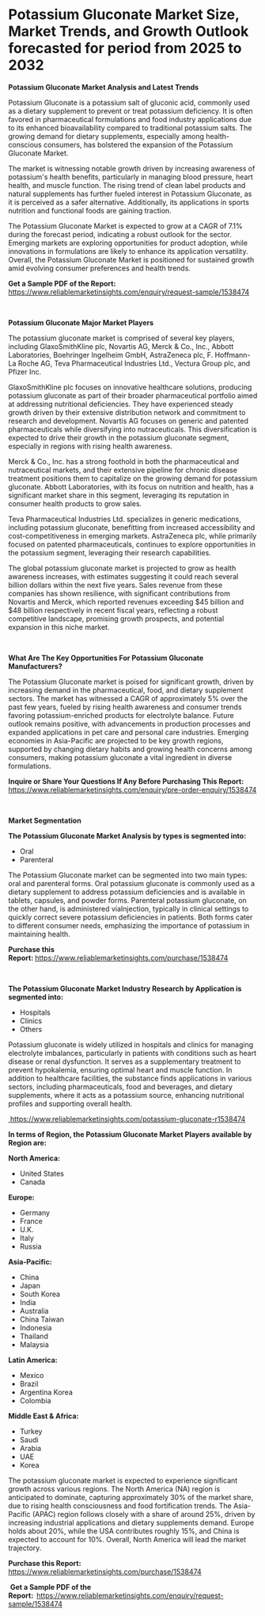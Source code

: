 <p><h1>Potassium Gluconate Market Size, Market Trends, and Growth Outlook forecasted for period from 2025 to 2032</h1></p><p><strong>Potassium Gluconate Market Analysis and Latest Trends</strong></p>
<p><p>Potassium Gluconate is a potassium salt of gluconic acid, commonly used as a dietary supplement to prevent or treat potassium deficiency. It is often favored in pharmaceutical formulations and food industry applications due to its enhanced bioavailability compared to traditional potassium salts. The growing demand for dietary supplements, especially among health-conscious consumers, has bolstered the expansion of the Potassium Gluconate Market. </p><p>The market is witnessing notable growth driven by increasing awareness of potassium's health benefits, particularly in managing blood pressure, heart health, and muscle function. The rising trend of clean label products and natural supplements has further fueled interest in Potassium Gluconate, as it is perceived as a safer alternative. Additionally, its applications in sports nutrition and functional foods are gaining traction.</p><p>The Potassium Gluconate Market is expected to grow at a CAGR of 7.1% during the forecast period, indicating a robust outlook for the sector. Emerging markets are exploring opportunities for product adoption, while innovations in formulations are likely to enhance its application versatility. Overall, the Potassium Gluconate Market is positioned for sustained growth amid evolving consumer preferences and health trends.</p></p>
<p><strong>Get a Sample PDF of the Report:&nbsp;</strong> <a href="https://www.reliablemarketinsights.com/enquiry/request-sample/1538474?utm_campaign=2771&utm_medium=2&utm_source=Github&utm_content=ia&utm_term=19042025&utm_id=potassium-gluconate">https://www.reliablemarketinsights.com/enquiry/request-sample/1538474</a></p>
<p>&nbsp;</p>
<p><strong>Potassium Gluconate Major Market Players</strong></p>
<p><p>The potassium gluconate market is comprised of several key players, including GlaxoSmithKline plc, Novartis AG, Merck & Co., Inc., Abbott Laboratories, Boehringer Ingelheim GmbH, AstraZeneca plc, F. Hoffmann-La Roche AG, Teva Pharmaceutical Industries Ltd., Vectura Group plc, and Pfizer Inc. </p><p>GlaxoSmithKline plc focuses on innovative healthcare solutions, producing potassium gluconate as part of their broader pharmaceutical portfolio aimed at addressing nutritional deficiencies. They have experienced steady growth driven by their extensive distribution network and commitment to research and development. Novartis AG focuses on generic and patented pharmaceuticals while diversifying into nutraceuticals. This diversification is expected to drive their growth in the potassium gluconate segment, especially in regions with rising health awareness.</p><p>Merck & Co., Inc. has a strong foothold in both the pharmaceutical and nutraceutical markets, and their extensive pipeline for chronic disease treatment positions them to capitalize on the growing demand for potassium gluconate. Abbott Laboratories, with its focus on nutrition and health, has a significant market share in this segment, leveraging its reputation in consumer health products to grow sales.</p><p>Teva Pharmaceutical Industries Ltd. specializes in generic medications, including potassium gluconate, benefitting from increased accessibility and cost-competitiveness in emerging markets. AstraZeneca plc, while primarily focused on patented pharmaceuticals, continues to explore opportunities in the potassium segment, leveraging their research capabilities.</p><p>The global potassium gluconate market is projected to grow as health awareness increases, with estimates suggesting it could reach several billion dollars within the next five years. Sales revenue from these companies has shown resilience, with significant contributions from Novartis and Merck, which reported revenues exceeding $45 billion and $48 billion respectively in recent fiscal years, reflecting a robust competitive landscape, promising growth prospects, and potential expansion in this niche market.</p></p>
<p>&nbsp;</p>
<p><strong>What Are The Key Opportunities For Potassium Gluconate Manufacturers?</strong></p>
<p><p>The Potassium Gluconate market is poised for significant growth, driven by increasing demand in the pharmaceutical, food, and dietary supplement sectors. The market has witnessed a CAGR of approximately 5% over the past few years, fueled by rising health awareness and consumer trends favoring potassium-enriched products for electrolyte balance. Future outlook remains positive, with advancements in production processes and expanded applications in pet care and personal care industries. Emerging economies in Asia-Pacific are projected to be key growth regions, supported by changing dietary habits and growing health concerns among consumers, making potassium gluconate a vital ingredient in diverse formulations.</p></p>
<p><strong>Inquire or Share Your Questions If Any Before Purchasing This Report:</strong> <a href="https://www.reliablemarketinsights.com/enquiry/pre-order-enquiry/1538474?utm_campaign=2771&utm_medium=2&utm_source=Github&utm_content=ia&utm_term=19042025&utm_id=potassium-gluconate">https://www.reliablemarketinsights.com/enquiry/pre-order-enquiry/1538474</a></p>
<p>&nbsp;</p>
<p><strong>Market Segmentation</strong></p>
<p><strong>The Potassium Gluconate Market Analysis by types is segmented into:</strong></p>
<p><ul><li>Oral</li><li>Parenteral</li></ul></p>
<p><p>The Potassium Gluconate market can be segmented into two main types: oral and parenteral forms. Oral potassium gluconate is commonly used as a dietary supplement to address potassium deficiencies and is available in tablets, capsules, and powder forms. Parenteral potassium gluconate, on the other hand, is administered viaInjection, typically in clinical settings to quickly correct severe potassium deficiencies in patients. Both forms cater to different consumer needs, emphasizing the importance of potassium in maintaining health.</p></p>
<p><strong>Purchase this Report:&nbsp;</strong><a href="https://www.reliablemarketinsights.com/purchase/1538474?utm_campaign=2771&utm_medium=2&utm_source=Github&utm_content=ia&utm_term=19042025&utm_id=potassium-gluconate">https://www.reliablemarketinsights.com/purchase/1538474</a></p>
<p>&nbsp;</p>
<p><strong>The Potassium Gluconate Market Industry Research by Application is segmented into:</strong></p>
<p><ul><li>Hospitals</li><li>Clinics</li><li>Others</li></ul></p>
<p><p>Potassium gluconate is widely utilized in hospitals and clinics for managing electrolyte imbalances, particularly in patients with conditions such as heart disease or renal dysfunction. It serves as a supplementary treatment to prevent hypokalemia, ensuring optimal heart and muscle function. In addition to healthcare facilities, the substance finds applications in various sectors, including pharmaceuticals, food and beverages, and dietary supplements, where it acts as a potassium source, enhancing nutritional profiles and supporting overall health.</p></p>
<p><a href="https://www.reliablemarketinsights.com/potassium-gluconate-r1538474?utm_campaign=2771&utm_medium=2&utm_source=Github&utm_content=ia&utm_term=19042025&utm_id=potassium-gluconate">&nbsp;https://www.reliablemarketinsights.com/potassium-gluconate-r1538474</a></p>
<p><strong>In terms of Region, the Potassium Gluconate Market Players available by Region are:</strong></p>
<p>
    <p> <strong> North America: </strong>
        <ul>
            <li>United States</li>
            <li>Canada</li>
        </ul>
        </p> 
    <p> <strong> Europe: </strong>
        <ul>
            <li>Germany</li>
            <li>France</li>
            <li>U.K.</li>
            <li>Italy</li>
            <li>Russia</li>
        </ul>
        </p> 
    <p> <strong> Asia-Pacific: </strong>
        <ul>
            <li>China</li>
            <li>Japan</li>
            <li>South Korea</li>
            <li>India</li>
            <li>Australia</li>
            <li>China Taiwan</li>
            <li>Indonesia</li>
            <li>Thailand</li>
            <li>Malaysia</li>
        </ul>
        </p> 
    <p> <strong> Latin America: </strong>
        <ul>
            <li>Mexico</li>
            <li>Brazil</li>
            <li>Argentina Korea</li>
            <li>Colombia</li>
        </ul>
        </p> 
    <p> <strong> Middle East & Africa: </strong>
        <ul>
            <li>Turkey</li>
            <li>Saudi</li>
            <li>Arabia</li>
            <li>UAE</li>
            <li>Korea</li>
        </ul>
    </p>
    </p>
<p><p>The potassium gluconate market is expected to experience significant growth across various regions. The North America (NA) region is anticipated to dominate, capturing approximately 30% of the market share, due to rising health consciousness and food fortification trends. The Asia-Pacific (APAC) region follows closely with a share of around 25%, driven by increasing industrial applications and dietary supplements demand. Europe holds about 20%, while the USA contributes roughly 15%, and China is expected to account for 10%. Overall, North America will lead the market trajectory.</p></p>
<p><strong>Purchase this Report: </strong><a href="https://www.reliablemarketinsights.com/purchase/1538474?utm_campaign=2771&utm_medium=2&utm_source=Github&utm_content=ia&utm_term=19042025&utm_id=potassium-gluconate">https://www.reliablemarketinsights.com/purchase/1538474</a></p>
<p>&nbsp;<strong>Get a Sample PDF of the Report:&nbsp;&nbsp;</strong><a href="https://www.reliablemarketinsights.com/enquiry/request-sample/1538474?utm_campaign=2771&utm_medium=2&utm_source=Github&utm_content=ia&utm_term=19042025&utm_id=potassium-gluconate">https://www.reliablemarketinsights.com/enquiry/request-sample/1538474</a></p>
<p><strong></strong></p>
<p><p></p><p></p><p></p></p>